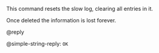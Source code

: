 This command resets the slow log, clearing all entries in it.

Once deleted the information is lost forever.

@reply

@simple-string-reply: `OK`
